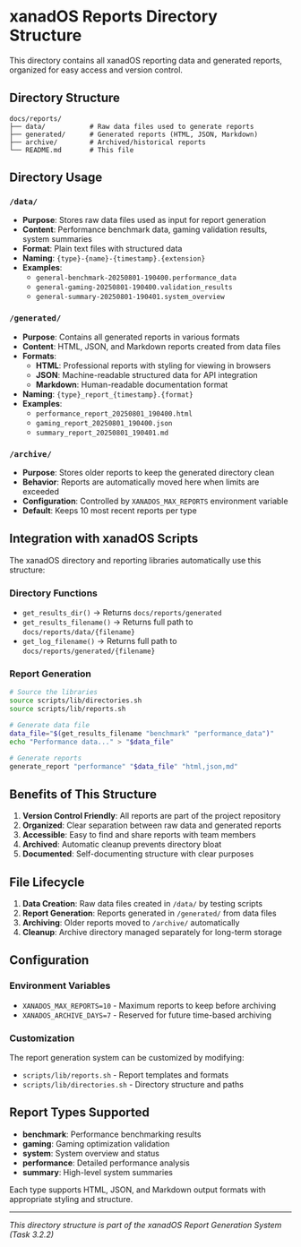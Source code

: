 # xanadOS Reports Directory Structure

This directory contains all xanadOS reporting data and generated reports, organized for easy access and version control.

## Directory Structure

```
docs/reports/
├── data/           # Raw data files used to generate reports
├── generated/      # Generated reports (HTML, JSON, Markdown)
├── archive/        # Archived/historical reports
└── README.md       # This file
```

## Directory Usage

### `/data/`
- **Purpose**: Stores raw data files used as input for report generation
- **Content**: Performance benchmark data, gaming validation results, system summaries
- **Format**: Plain text files with structured data
- **Naming**: `{type}-{name}-{timestamp}.{extension}`
- **Examples**: 
  - `general-benchmark-20250801-190400.performance_data`
  - `general-gaming-20250801-190400.validation_results`
  - `general-summary-20250801-190401.system_overview`

### `/generated/`
- **Purpose**: Contains all generated reports in various formats
- **Content**: HTML, JSON, and Markdown reports created from data files
- **Formats**: 
  - **HTML**: Professional reports with styling for viewing in browsers
  - **JSON**: Machine-readable structured data for API integration
  - **Markdown**: Human-readable documentation format
- **Naming**: `{type}_report_{timestamp}.{format}`
- **Examples**:
  - `performance_report_20250801_190400.html`
  - `gaming_report_20250801_190400.json`
  - `summary_report_20250801_190401.md`

### `/archive/`
- **Purpose**: Stores older reports to keep the generated directory clean
- **Behavior**: Reports are automatically moved here when limits are exceeded
- **Configuration**: Controlled by `XANADOS_MAX_REPORTS` environment variable
- **Default**: Keeps 10 most recent reports per type

## Integration with xanadOS Scripts

The xanadOS directory and reporting libraries automatically use this structure:

### Directory Functions
- `get_results_dir()` → Returns `docs/reports/generated`
- `get_results_filename()` → Returns full path to `docs/reports/data/{filename}`
- `get_log_filename()` → Returns full path to `docs/reports/generated/{filename}`

### Report Generation
```bash
# Source the libraries
source scripts/lib/directories.sh
source scripts/lib/reports.sh

# Generate data file
data_file="$(get_results_filename "benchmark" "performance_data")"
echo "Performance data..." > "$data_file"

# Generate reports
generate_report "performance" "$data_file" "html,json,md"
```

## Benefits of This Structure

1. **Version Control Friendly**: All reports are part of the project repository
2. **Organized**: Clear separation between raw data and generated reports
3. **Accessible**: Easy to find and share reports with team members
4. **Archived**: Automatic cleanup prevents directory bloat
5. **Documented**: Self-documenting structure with clear purposes

## File Lifecycle

1. **Data Creation**: Raw data files created in `/data/` by testing scripts
2. **Report Generation**: Reports generated in `/generated/` from data files
3. **Archiving**: Older reports moved to `/archive/` automatically
4. **Cleanup**: Archive directory managed separately for long-term storage

## Configuration

### Environment Variables
- `XANADOS_MAX_REPORTS=10` - Maximum reports to keep before archiving
- `XANADOS_ARCHIVE_DAYS=7` - Reserved for future time-based archiving

### Customization
The report generation system can be customized by modifying:
- `scripts/lib/reports.sh` - Report templates and formats
- `scripts/lib/directories.sh` - Directory structure and paths

## Report Types Supported

- **benchmark**: Performance benchmarking results
- **gaming**: Gaming optimization validation
- **system**: System overview and status
- **performance**: Detailed performance analysis  
- **summary**: High-level system summaries

Each type supports HTML, JSON, and Markdown output formats with appropriate styling and structure.

---

*This directory structure is part of the xanadOS Report Generation System (Task 3.2.2)*

